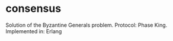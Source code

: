 consensus
=========

Solution of the Byzantine Generals problem. Protocol: Phase King. Implemented in: Erlang